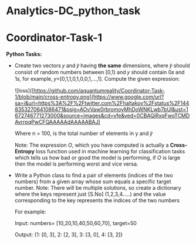 # Analytics-DC_python_task
# Coordinator-Task-1

**Python Tasks:**

- Create two vectors 𝑦 and 𝑦̂ having **the same** dimensions, where 𝑦̂ should
consist of random numbers between [0,1) and 𝑦 should contain 0𝑠 and
1𝑠, for example, 𝑦=[0,1,1,0,1,0,0,1,...,1]. Compute the given expression:
    
    ![loss]([https://github.com/aquantumreality/Coordinator-Task-1/blob/main/cross-entropy.png](https://www.google.com/url?sa=i&url=https%3A%2F%2Ftwitter.com%2Fhaltakov%2Fstatus%2F1448353270641086471&psig=AOvVaw0rbromoyMhDoWNKLwb7bUl&ust=1672746771273000&source=images&cd=vfe&ved=0CBAQjRxqFwoTCMDAvrrpqPwCFQAAAAAdAAAAABAJ)
    
    Where n = 100, is the total number of elements in y and 𝑦̂
    
    Note: The expression *O*, which you have computed is actually a
    **Cross-Entropy** loss function used in machine learning for classification
    tasks which tells us how bad or good the model is performing, if *O* is large
    then the model is performing worst and vice versa.
    
- Write a Python class to find a pair of elements (indices of the two
numbers) from a given array whose sum equals a specific target
number.
Note: There will be multiple solutions, so create a dictionary where the
keys represent just [S.No] (1,2,3,4.....) and the value corresponding to
the key represents the indices of the two numbers
    
    For example:
    
    Input: numbers= [10,20,10,40,50,60,70], target=50
    
    Output: {1: [0, 3], 2: [2, 3], 3: [3, 0], 4: [3, 2]}

